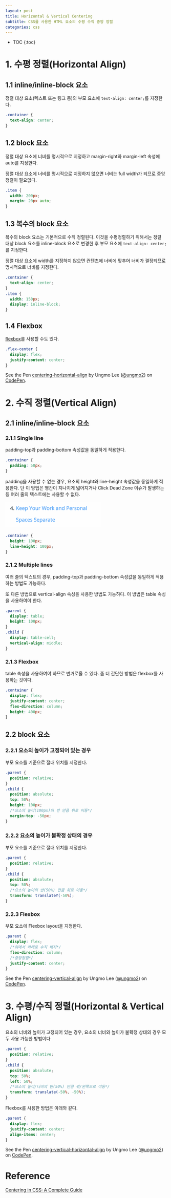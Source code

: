 ```yaml
---
layout: post
title: Horizontal & Vertical Centering
subtitle: CSS를 사용한 HTML 요소의 수평 수직 중앙 정렬
categories: css
---
```


* TOC
{:toc}

# 1. 수평 정렬(Horizontal Align)

## 1.1 inline/inline-block 요소

정렬 대상 요소(텍스트 또는 링크 등)의 부모 요소에 `text-align: center;`를 지정한다.

```css
.container {
  text-align: center;
}
```

## 1.2 block 요소

정렬 대상 요소에 너비를 명시적으로 지정하고 margin-right와 margin-left 속성에 auto를 지정한다.

정렬 대상 요소에 너비를 명시적으로 지정하지 않으면 너비는 full width가 되므로 중앙 정렬이 필요없다.

```css
.item {
  width: 200px;
  margin: 20px auto;
}
```

## 1.3 복수의 block 요소

복수의 block 요소는 기본적으로 수직 정렬된다. 이것을 수평정렬하기 위해서는 정렬 대상 block 요소를 inline-block 요소로 변경한 후 부모 요소에 `text-align: center;`를 지정한다.

정렬 대상 요소에 width를 지정하지 않으면 컨텐츠에 너비에 맞추어 너비가 결정되므로 명시적으로 너비를 지정한다.

```css
.container {
  text-align: center;
}
.item {
  width: 150px;
  display: inline-block;
}
```

## 1.4 Flexbox

[flexbox](http://poiemaweb.com/css/Flexbox/)를 사용할 수도 있다.

```css
.flex-center {
  display: flex;
  justify-content: center;
}
```

<p data-height="1133" data-theme-id="0" data-slug-hash="PGWvBZ" data-default-tab="result" data-user="ungmo2" data-embed-version="2" class="codepen">See the Pen <a href="http://codepen.io/ungmo2/pen/PGWvBZ/">centering-horizontal-align</a> by Ungmo Lee (<a href="http://codepen.io/ungmo2">@ungmo2</a>) on <a href="http://codepen.io">CodePen</a>.</p>
<script async src="//assets.codepen.io/assets/embed/ei.js"></script>

# 2. 수직 정렬(Vertical Align)

## 2.1 inline/inline-block 요소

### 2.1.1 Single line

padding-top과 padding-bottom 속성값을 동일하게 적용한다.

```css
.container {
  padding: 50px;
}
```

padding을 사용할 수 없는 경우, 요소의 height와 line-height 속성값을 동일하게 적용한다. 단 이 방법은 행간이 지나치게 넓어지거나 Click Dead Zone 이슈가 발생하는 등 여러 줄의 텍스트에는 사용할 수 없다.

![click-dead-zone](/img/click-dead-zone.gif)

```css
.container {
  height: 100px;
  line-height: 100px;
}
```

### 2.1.2 Multiple lines

여러 줄의 텍스트의 경우, padding-top과 padding-bottom 속성값을 동일하게 적용하는 방법도 가능하다.

또 다른 방법으로 vertical-align 속성을 사용한 방법도 가능하다. 이 방법은 table 속성을 사용하여야 한다.

```css
.parent {
  display: table;
  height: 100px;
}
.child {
  display: table-cell;
  vertical-align: middle;
}
```

### 2.1.3 Flexbox

table 속성을 사용하여야 하므로 번거로울 수 있다. 좀 더 간단한 방법은 flexbox를 사용하는 것이다.

```css
.container {
  display: flex;
  justify-content: center;
  flex-direction: column;
  height: 400px;
}
```

## 2.2 block 요소

### 2.2.1 요소의 높이가 고정되어 있는 경우

부모 요소를 기준으로 절대 위치를 지정한다.

```css
.parent {
  position: relative;
}
.child {
  position: absolute;
  top: 50%;
  height: 100px;
  /*요소의 높이(100px)의 반 만큼 위로 이동*/
  margin-top: -50px;
}
```

### 2.2.2 요소의 높이가 불확정 상태의 경우

부모 요소를 기준으로 절대 위치를 지정한다.

```css
.parent {
  position: relative;
}
.child {
  position: absolute;
  top: 50%;
  /*요소의 높이의 반(50%) 만큼 위로 이동*/
  transform: translateY(-50%);
}
```

### 2.2.3 Flexbox

부모 요소에 Flexbox layout을 지정한다.

```css
.parent {
  display: flex;
  /*위에서 아래로 수직 배치*/
  flex-direction: column;
  /*중앙정렬*/
  justify-content: center;
}
```

<p data-height="1513" data-theme-id="0" data-slug-hash="ALqLoa" data-default-tab="result" data-user="ungmo2" data-embed-version="2" class="codepen">See the Pen <a href="http://codepen.io/ungmo2/pen/ALqLoa/">centering-vertical-align</a> by Ungmo Lee (<a href="http://codepen.io/ungmo2">@ungmo2</a>) on <a href="http://codepen.io">CodePen</a>.</p>
<script async src="//assets.codepen.io/assets/embed/ei.js"></script>

# 3. 수평/수직 정렬(Horizontal & Vertical Align)

요소의 너비와 높이가 고정되어 있는 경우, 요소의 너비와 높이가 불확정 상태의 경우 모두 사용 가능한 방법이다

```css
.parent {
  position: relative;
}
.child {
  position: absolute;
  top: 50%;
  left: 50%;
  /*요소의 높이/너비의 반(50%) 만큼 위/왼쪽으로 이동*/
  transform: translate(-50%, -50%);
}
```

Flexbox를 사용한 방법은 아래와 같다.

```css
.parent {
  display: flex;
  justify-content: center;
  align-items: center;
}
```

<p data-height="620" data-theme-id="0" data-slug-hash="QKpgzj" data-default-tab="result" data-user="ungmo2" data-embed-version="2" class="codepen">See the Pen <a href="http://codepen.io/ungmo2/pen/QKpgzj/">centering-vertical-horizontal-align</a> by Ungmo Lee (<a href="http://codepen.io/ungmo2">@ungmo2</a>) on <a href="http://codepen.io">CodePen</a>.</p>
<script async src="//assets.codepen.io/assets/embed/ei.js"></script>

# Reference

[Centering in CSS: A Complete Guide](https://css-tricks.com/centering-css-complete-guide/)
